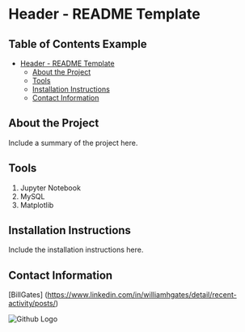 # Header - README Template
## Table of Contents Example
- [Header - README Template](#header---readme-template)
  - [About the Project](#about-the-project)
  - [Tools](#tools)
  - [Installation Instructions](#installation-instructions)
  - [Contact Information](#contact-information)

<a class="anchor" id="about_the_project"></a>
## About the Project
Include a summary of the project here.
<a class="anchor" id="tools"></a>
## Tools
1. Jupyter Notebook
2. MySQL
3. Matplotlib        

<a class="anchor" id="installation_instructions"></a>      
## Installation Instructions
Include the installation instructions here.

<a class="anchor" id="contact"></a>
## Contact Information
[BillGates] (https://www.linkedin.com/in/williamhgates/detail/recent-activity/posts/)

![Github Logo](https://github.fluidicon.png "Github logo - markdown")
